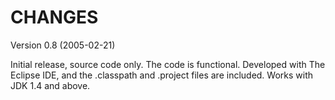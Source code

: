 # CHANGES

Version 0.8 (2005-02-21)

Initial release, source code only. The code is functional. Developed with The Eclipse IDE, and the .classpath and .project files are included. Works with JDK 1.4 and above.

